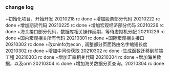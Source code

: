 ### change log
+初始化项目，开始开发 20210218 rc done
+增加股票部分代码 20210222 rc done
+增加期货代码 20210225  rc done
+增加宏观经济部分代码 20210226 rc done
+海关接口部分代码，数据库相关操作延期，等待虚拟机分配 20210226 rc done
+国内宏观相关所有代码 20210301 rc done
+国际宏观相关接口 20210302 rc done
+改cninfo为econ , 调整部分页面路由名字缩短长度 20210302 rc done
+增加中间价获取 20210302 rc done
-生成函数迁移到前端工程 20210303 rc done +增加汇率相关代码 20210304 rc done
+增加海关数据，以及orm 20210304 rc done
+增加海关数据分页查询，20210304 rc done